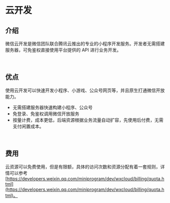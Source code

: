# 云开发

## 介绍

微信云开发是微信团队联合腾讯云推出的专业的小程序开发服务。开发者无需搭建服务器，可免鉴权直接使用平台提供的 API 进行业务开发。

<br />

## 优点

使用云开发可以快速开发小程序、小游戏、公众号网页等，并且原生打通微信开放能力。

- 无需搭建服务器快速构建小程序、公众号
- 免登录、免鉴权调用微信开放服务
- 按量计费，成本更低，后端资源根据业务流量自动扩容，先使用后付费，无需支付闲置成本。

<br />

## 费用

云资源可以免费使用，但是有限额，具体的访问次数和资源分配有着一套规则，详情可以参考[https://developers.weixin.qq.com/miniprogram/dev/wxcloud/billing/quota.html](https://developers.weixin.qq.com/miniprogram/dev/wxcloud/billing/quota.html)。
